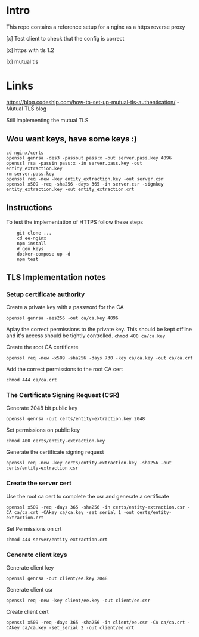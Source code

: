 # Intro

This repo contains a reference setup for a nginx as a https reverse proxy

[x] Test client to check that the config is correct

[x] https with tls 1.2

[x] mutual tls

# Links
https://blog.codeship.com/how-to-set-up-mutual-tls-authentication/ - Mutual TLS blog

Still implementing the mutual TLS

## Wou want keys, have some keys :)

```
cd nginx/certs
openssl genrsa -des3 -passout pass:x -out server.pass.key 4096
openssl rsa -passin pass:x -in server.pass.key -out entity_extraction.key
rm server.pass.key
openssl req -new -key entity_extraction.key -out server.csr
openssl x509 -req -sha256 -days 365 -in server.csr -signkey entity_extraction.key -out entity_extraction.crt
```

## Instructions

To test the implementation of HTTPS follow these steps

```
    git clone ...
    cd ee-nginx
    npm install
    # gen keys
    docker-compose up -d
    npm test
```

## TLS Implementation notes

### Setup certificate authority

Create a private key with a password for the CA

```openssl genrsa -aes256 -out ca/ca.key 4096```

Aplay the correct permissions to the private key. This should be kept offline and it's access should be tightly controlled.
```chmod 400 ca/ca.key```

Create the root CA certificate

```openssl req -new -x509 -sha256 -days 730 -key ca/ca.key -out ca/ca.crt```

Add the correct permissions to the root CA cert

```chmod 444 ca/ca.crt```

### The Certificate Signing Request (CSR)

Generate 2048 bit public key

```openssl genrsa -out certs/entity-extraction.key 2048```

Set permissions on public key

```chmod 400 certs/entity-extraction.key```

Generate the certificate signing request

```openssl req -new -key certs/entity-extraction.key -sha256 -out certs/entity-extraction.csr```


###  Create the server cert

Use the root ca cert to complete the csr and generate a certificate

```openssl x509 -req -days 365 -sha256 -in certs/entity-extraction.csr -CA ca/ca.crt -CAkey ca/ca.key -set_serial 1 -out certs/entity-extraction.crt```

Set Permissions on crt

```chmod 444 server/entity-extraction.crt```

### Generate client keys

Generate client key

```openssl genrsa -out client/ee.key 2048```

Generate client csr

```openssl req -new -key client/ee.key -out client/ee.csr```

Create client cert

```openssl x509 -req -days 365 -sha256 -in client/ee.csr -CA ca/ca.crt -CAkey ca/ca.key -set_serial 2 -out client/ee.crt```






